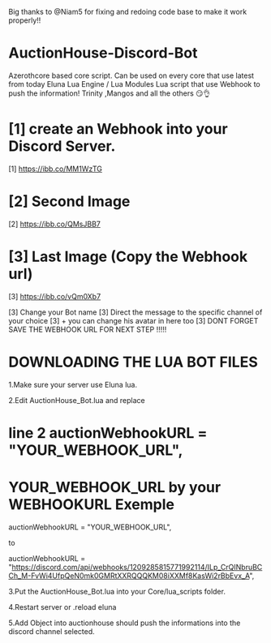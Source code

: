 Big thanks to @Niam5 for fixing and redoing code base to make it work properly!!



# AuctionHouse-Discord-Bot
Azerothcore based core script.
Can be used on every core that use latest from today Eluna Lua Engine / Lua Modules
Lua script that use Webhook to push the information! Trinity ,Mangos and all the others 😏👌

# [1] create an Webhook into your Discord Server.
[1] https://ibb.co/MM1WzTG

# [2] Second Image
[2] https://ibb.co/QMsJBB7

# [3] Last Image (Copy the Webhook url)
[3] https://ibb.co/vQm0Xb7

[3] Change your Bot name
[3] Direct the message to the specific channel of your choice
[3] + you can change his avatar in here too
[3] DONT FORGET SAVE THE WEBHOOK URL FOR NEXT STEP !!!!!

# DOWNLOADING THE LUA BOT FILES
1.Make sure your server use Eluna lua.

2.Edit AuctionHouse_Bot.lua and replace 
# line 2 auctionWebhookURL = "YOUR_WEBHOOK_URL",
# YOUR_WEBHOOK_URL by your WEBHOOKURL Exemple

auctionWebhookURL = "YOUR_WEBHOOK_URL",

to

auctionWebhookURL = "https://discord.com/api/webhooks/1209285815771992114/ILp_CrQINbruBCCh_M-FvWi4UfpQeN0mk0GMRtXXRQQQKM08iXXMf8KasWi2rBbEvx_A",

3.Put the AuctionHouse_Bot.lua into your Core/lua_scripts folder.

4.Restart server or .reload eluna

5.Add Object into auctionhouse should push the informations into the discord channel selected.
